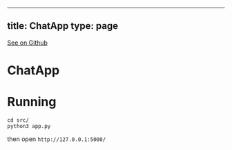 
---
title: ChatApp
type: page
---

[See on Github](https://github.com/jakeroggenbuck/ChatApp/)

# ChatApp

# Running
```
cd src/
python3 app.py
```

then open `http://127.0.0.1:5000/`
